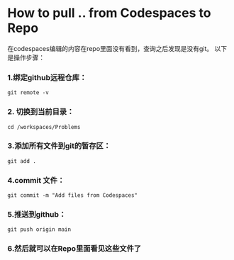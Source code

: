 # How to pull .. from Codespaces to Repo

  在codespaces编辑的内容在repo里面没有看到，查询之后发现是没有git。
  以下是操作步骤：
  
### 1.绑定github远程仓库：
    
    git remote -v

### 2. 切换到当前目录：

    cd /workspaces/Problems

### 3.添加所有文件到git的暂存区：

    git add .

### 4.commit 文件：

    git commit -m "Add files from Codespaces"

### 5.推送到github：

    git push origin main

### 6.然后就可以在Repo里面看见这些文件了

    
    
